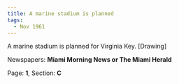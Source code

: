 ```yaml
---  
title: A marine stadium is planned  
tags:  
  - Nov 1961  
---  
```

  
A marine stadium is planned for Virginia Key. [Drawing]  
  
Newspapers: **Miami Morning News or The Miami Herald**  
  
Page: **1**, Section: **C** 
